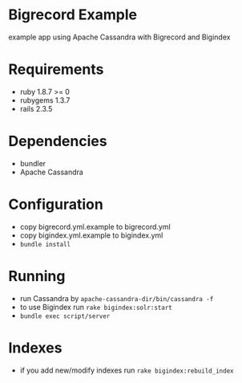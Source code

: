 # Bigrecord Example

example app using Apache Cassandra with Bigrecord and Bigindex

# Requirements

* ruby 1.8.7 >= 0
* rubygems 1.3.7
* rails 2.3.5

# Dependencies

* bundler
* Apache Cassandra

# Configuration

* copy bigrecord.yml.example to bigrecord.yml
* copy bigindex.yml.example to bigindex.yml
* `bundle install`

# Running

* run Cassandra by `apache-cassandra-dir/bin/cassandra -f`
* to use Bigindex run `rake bigindex:solr:start`
* `bundle exec script/server`

# Indexes

* if you add new/modify indexes run `rake bigindex:rebuild_index`
